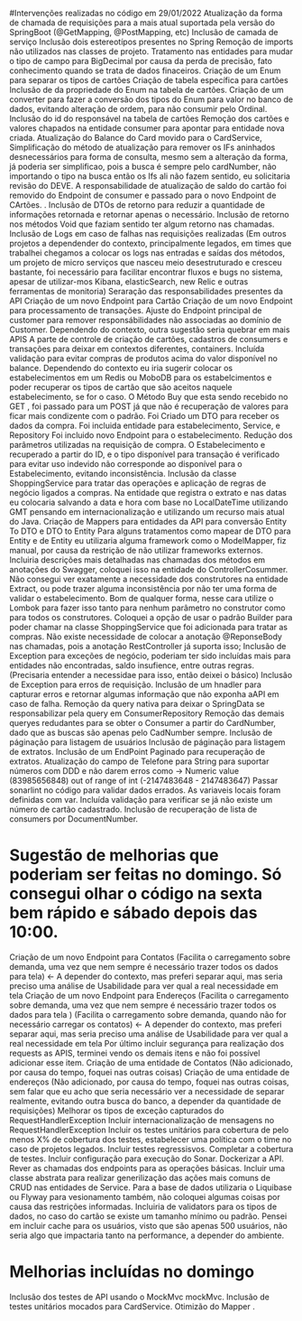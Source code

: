 #Intervenções realizadas no código em 29/01/2022
Atualização da forma de chamada de requisições para a mais atual suportada pela versão do SpringBoot (@GetMapping, @PostMapping, etc)
Inclusão de camada de serviço
Inclusão dois estereotípos presentes no Spring
Remoção de imports não utilizados nas classes de projeto.
Tratamento nas entidades para mudar o tipo de campo para BigDecimal por causa da perda de precisão, fato conhecimento quando se trata de dados finaceiros.
Criação de um Enum para separar os tipos de cartões
Criação de tabela específica para cartões
Inclusão de da propriedade do Enum na tabela de cartões.
Criação de um converter para fazer a conversão dos tipos do Enum para valor no banco de dados, evitando alteração de ordem, para não consumir pelo Ordinal.
Inclusão do id do responsável na tabela de cartões
Remoção dos cartões e valores chapados na entidade consumer para apontar para entidade nova criada.
Atualização do Balance do Card movido para o CardService,
Simplificação do método de atualização para remover os IFs aninhados desnecessários para forma de consulta, mesmo sem a alteração da forma, já poderia ser simplificao, pois a busca é sempre pelo cardNumber, não importando o tipo na busca então os Ifs ali não fazem sentido, eu solicitaria revisão do DEVE.
A responsabilidade de atualização de saldo do cartão foi removido do Endpoint de consumer e passado para o novo Endpoint de CArtões. .
Inclusão de DTOs de retorno para reduzir a quantidade de informações retornada e retornar apenas o necessário.
Inclusão de retorno nos métodos Void que faziam sentido ter algum retorno nas chamadas.
Inclusão de Logs em caso de falhas nas requisições realizadas (Em outros projetos a dependender do contexto, principalmente legados, em times que trabalhei chegamos a colocar os logs nas entradas e saídas dos métodos, um projeto de micro serviços que nasceu meio desestruturado e cresceu bastante, foi necessário para facilitar encontrar fluxos e bugs no sistema, apesar de utilizar-mos Kibana, elasticSearch, new Relic e outras ferramentas de monitoria)
Seraração das responsabilidades presentes da API
Criação de um novo Endpoint para Cartão
Criação de um novo Endpoint para processamento de transações.
Ajuste do Endpoint principal de customer para remover responsábilidades não associadas ao domínio de Customer.
Dependendo do contexto, outra sugestão seria quebrar em mais APIS
A parte de controle de criação de cartões, cadastros de consumers e transações
para deixar em contextos diferentes, containers.
Incluída validação para evitar compras de produtos acima do valor disponível no balance.
Dependendo do contexto eu iria sugerir colocar os estabelecimentos em um Redis ou MoboDB para os estabelcimentos e poder recuperar os tipos de cartão que são aceitos naquele estabelecimento, se for o caso.
O Método Buy que esta sendo recebido no GET , foi passado para um POST já que não é recuperação de valores para ficar mais condizente com o padrão.
Foi Criado um DTO para receber os dados da compra.
Foi incluida entidade para estabelecimento, Service, e Repository
Foi incluido novo Endpoint para o estabelecimento.
Redução dos parâmetros utilizadas na requisição de compra. 
O Estabelecimento e recuperado a partir do ID, e o tipo disponível para transação é verificado para evitar uso indevido não corresponde ao disponível para o Estabelecimento, evitando inconsistência.
Inclusão da classe ShoppingService para tratar das operações e aplicação de regras de negócio ligados a compras.
Na entidade que registra o extrato e nas datas eu colocaria salvando a data e hora com base no LocalDateTime utilizando GMT pensando em internacionalização e utilizando um recurso mais atual do Java.
Criação de Mappers para entidades da API para conversão Entity To DTO e DTO to Entity Para alguns tratamentos como mapear de DTO para Entity e de Entity eu utilizaria alguma framework como o ModelMapper, fiz manual, por causa da restrição de não utilizar frameworks externos.
Incluiria descrições mais detalhadas nas chamadas dos métodos em anotações do Swagger, coloquei isso na entidade do ControllerCosummer.
Não consegui ver exatamente a necessidade dos construtores na entidade Extract, ou pode trazer alguma inconsistência por não ter uma forma de validar o estabelecimento.
Bom de qualquer forma, nesse cara utilize o Lombok para fazer isso tanto para nenhum parâmetro no construtor como para todos os construtores.
Coloquei a opção de usar o padrão Builder para poder chamar na classe ShoppingService que foi adicionada para tratar as compras.
Não existe necessidade de colocar a anotação @ReponseBody nas chamadas, pois a anotação RestController já suporta isso;
Inclusão de Exception para exceções de negócio, poderiam ter sido incluídas mais para entidades não encontradas, saldo insufience, entre outras regras. (Precisaria entender a necessidae para isso, então deixei o básico)
Inclusão de Exception para erros de requisição.
Inclusão de um hnadler para capturar erros e retornar algumas informação que não exponha aAPI em caso de falha.
Remoção da query nativa para deixar o SpringData se responsabilizar pela query em ConsumerRepository
Remoção das demais queryes redudantes para se obter o Consumer a partir do CardNumber, dado que as buscas são apenas pelo CadNumber sempre.
Inclusão de páginação para listagem de usuários
Inclusão de páginação para listagem de extratos.
Inclusão de um EndPoint Paginado para recuperação de extratos.
Atualização do campo de Telefone para String para suportar números com DDD e não darem erros como -> Numeric value (83985656848) out of range of int (-2147483648 - 2147483647)
Passar sonarlint no código para validar dados errados.
As variaveis locais foram definidas com var. 
Incluída validação para verificar se já não existe um número de cartão cadastrado.
Inclusão de recuperação de lista de consumers por DocumentNumber. 

# Sugestão de melhorias que poderiam ser feitas no domingo. Só consegui olhar o código na sexta bem rápido e sábado depois das 10:00.
Criação de um novo Endpoint para Contatos  (Facilita o carregamento sobre demanda, uma vez que nem sempre é necessário trazer todos os dados para tela) <- A depender do contexto, mas preferi separar aqui, mas seria preciso uma análise de Usabilidade para ver qual a real necessidade em tela
Criação de um novo Endpoint para Endereços (Facilita o carregamento sobre demanda, uma vez que nem sempre é necessário trazer todos os dados para tela ) (Facilita o carregamento sobre demanda, quando não for necessário carregar os contatos) <- A depender do contexto, mas preferi separar aqui, mas seria preciso uma análise de Usabilidade para ver qual a real necessidade em tela
Por último incluir segurança para realização dos requests as APIS, terminei vendo os demais itens e não foi possível adicionar esse item.
Criação de uma entidade de Contatos  (Não adicionado, por causa do tempo, foquei nas outras coisas)
Criação de uma entidade de endereços (Não adicionado, por causa do tempo, foquei nas outras coisas, sem falar que eu acho que seria necessário ver a necessidade de separar realmente, evitando outra busca do banco, a depender da quantidade de requisições)
Melhorar os tipos de exceção capturados do RequestHandlerException
Incluir internacionalização de mensagens no RequestHandlerException
Incluir os testes unitários para cobertura de pelo menos X% de cobertura dos testes, estabelecer uma política com o time no caso de projetos legados.
Incluir testes regressisvos.
Completar a cobertura de testes.
Incluir configuração para execução do Sonar.
Dockerizar a API.
Rever as chamadas dos endpoints para as operações básicas.
Incluir uma classe abstrata para realizar generilização das ações mais comuns de CRUD nas entidades de Service.
Para a base de dados utilizaria o Liquibase ou Flyway para vesionamento também, não coloquei algumas coisas por causa das restrições informadas. 
Incluiria de validators para os tipos de dados, no caso do cartão se existe um tamanho mínimo ou padrão. 
Pensei em incluir cache para os usuários, visto que são apenas 500 usuários, não seria algo que impactaria tanto na performance, a depender do ambiente. 

# Melhorias incluídas no domingo
Inclusão dos testes de API usando o MockMvc mockMvc.
Inclusão de testes unitários mocados para CardService. 
Otimizão do Mapper . 